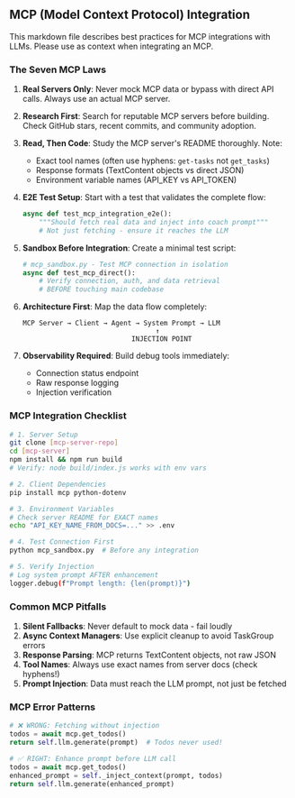 ## MCP (Model Context Protocol) Integration
This markdown file describes best practices for MCP integrations with LLMs. Please use as context when integrating an MCP.

### The Seven MCP Laws

1. **Real Servers Only**: Never mock MCP data or bypass with direct API calls. Always use an actual MCP server.

2. **Research First**: Search for reputable MCP servers before building. Check GitHub stars, recent commits, and community adoption.

3. **Read, Then Code**: Study the MCP server's README thoroughly. Note:
   - Exact tool names (often use hyphens: `get-tasks` not `get_tasks`)
   - Response formats (TextContent objects vs direct JSON)
   - Environment variable names (API_KEY vs API_TOKEN)

4. **E2E Test Setup**: Start with a test that validates the complete flow:
   ```python
   async def test_mcp_integration_e2e():
       """Should fetch real data and inject into coach prompt"""
       # Not just fetching - ensure it reaches the LLM
   ```

5. **Sandbox Before Integration**: Create a minimal test script:
   ```python
   # mcp_sandbox.py - Test MCP connection in isolation
   async def test_mcp_direct():
       # Verify connection, auth, and data retrieval
       # BEFORE touching main codebase
   ```

6. **Architecture First**: Map the data flow completely:
   ```
   MCP Server → Client → Agent → System Prompt → LLM
                                    ↑
                              INJECTION POINT
   ```

7. **Observability Required**: Build debug tools immediately:
   - Connection status endpoint
   - Raw response logging
   - Injection verification

### MCP Integration Checklist

```bash
# 1. Server Setup
git clone [mcp-server-repo]
cd [mcp-server]
npm install && npm run build
# Verify: node build/index.js works with env vars

# 2. Client Dependencies
pip install mcp python-dotenv

# 3. Environment Variables
# Check server README for EXACT names
echo "API_KEY_NAME_FROM_DOCS=..." >> .env

# 4. Test Connection First
python mcp_sandbox.py  # Before any integration

# 5. Verify Injection
# Log system prompt AFTER enhancement
logger.debug(f"Prompt length: {len(prompt)}")
```

### Common MCP Pitfalls

1. **Silent Fallbacks**: Never default to mock data - fail loudly
2. **Async Context Managers**: Use explicit cleanup to avoid TaskGroup errors
3. **Response Parsing**: MCP returns TextContent objects, not raw JSON
4. **Tool Names**: Always use exact names from server docs (check hyphens!)
5. **Prompt Injection**: Data must reach the LLM prompt, not just be fetched

### MCP Error Patterns

```python
# ❌ WRONG: Fetching without injection
todos = await mcp.get_todos()
return self.llm.generate(prompt)  # Todos never used!

# ✅ RIGHT: Enhance prompt before LLM call
todos = await mcp.get_todos()
enhanced_prompt = self._inject_context(prompt, todos)
return self.llm.generate(enhanced_prompt)
```
```